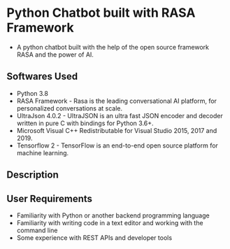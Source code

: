 # Python Chatbot built with RASA Framework

- A python chatbot built with the help of the open source framework  RASA and the power of AI.

## Softwares Used
- Python 3.8
- RASA Framework - Rasa is the leading conversational AI platform, for personalized conversations at scale.
- UltraJson 4.0.2 - UltraJSON is an ultra fast JSON encoder and decoder written in pure C with bindings for Python 3.6+.
- Microsoft Visual C++ Redistributable for Visual Studio 2015, 2017 and 2019.
- Tensorflow 2 - TensorFlow is an end-to-end open source platform for machine learning. 

## Description


## User Requirements
- Familiarity with Python or another backend programming language
- Familiarity with writing code in a text editor and working with the command line
- Some experience with REST APIs and developer tools

